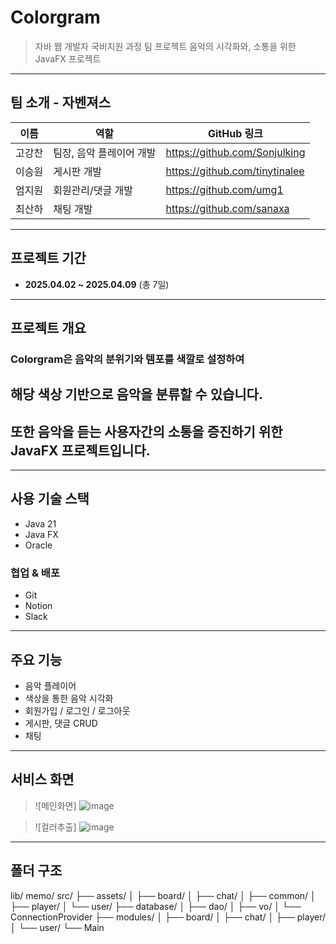 # Colorgram
> 자바 웹 개발자 국비지원 과정 팀 프로젝트
> 음악의 시각화와, 소통을 위한 JavaFX 프로젝트
---
## 팀 소개 - 자벤져스
|  이름  |          역할            |          GitHub 링크           |
|--------|--------------------------|--------------------------------|
| 고강찬 | 팀장, 음악 플레이어 개발 | https://github.com/Sonjulking  |
| 이승원 |       게시판 개발        | https://github.com/tinytinalee |
| 엄지원 |    회원관리/댓글 개발    | https://github.com/umg1        |
| 최산하 |        채팅 개발         | https://github.com/sanaxa      |
---
## 프로젝트 기간
- **2025.04.02  ~ 2025.04.09** (총 7일)
---
## 프로젝트 개요
### **Colorgram**은 음악의 분위기와 템포를 색깔로 설정하여
## 해당 색상 기반으로 음악을 분류할 수 있습니다.
## 또한 음악을 듣는 사용자간의 소통을 증진하기 위한 JavaFX 프로젝트입니다.


---
## 사용 기술 스택
- Java 21
- Java FX
- Oracle
### 협업 & 배포
- Git
- Notion
- Slack
---
## 주요 기능
-  음악 플레이어
-  색상을 통한 음악 시각화
-  회원가입 / 로그인 / 로그아웃
-  게시판, 댓글 CRUD
-  채팅
---
## 서비스 화면

> ![메인화면]
> ![image](https://github.com/user-attachments/assets/f6eb09b2-f0f0-4385-8dd2-5ca6f1ccfcb5)


> ![컬러추출]
> ![image](https://github.com/user-attachments/assets/9e384483-9c90-4a61-b676-53c8656999d3)

---
## 폴더 구조
lib/
memo/
src/
├── assets/
│   ├── board/
│   ├── chat/
│   ├── common/
│   ├── player/
│   └── user/
├── database/
│   ├── dao/
│   ├── vo/
│   └── ConnectionProvider
├── modules/
│   ├── board/
│   ├── chat/
│   ├── player/
│   └── user/
└── Main






